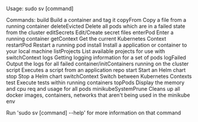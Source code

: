 Usage: sudo sv [command]

Commands:
	build                 Build a container and tag it
	copyFrom              Copy a file from a running container
	deleteEvicted         Delete all pods which are in a failed state from the cluster
	editSecrets           Edit/Create secret files
	enterPod              Enter a running container
	getContext            Get the current Kubernetes Context
	restartPod            Restart a running pod
	install               Install a application or container to your local machine
	listProjects          List available projects for use with switchContext
	logs                  Getting logging information for a set of pods
	logFailed             Output the logs for all failed container/initContainers running on the cluster
	script                Executes a script from an application repo
	start                 Start an Helm chart
	stop                  Stop a Helm chart
	switchContext         Switch between Kubernetes Contexts
	test                  Execute tests within running containers
	topPods               Display the memory and cpu req and usage for all pods
	minikubeSystemPrune   Cleans up all docker images, containers, networks that aren't being used in the minikube env

Run 'sudo sv [command] --help' for more information on that command
